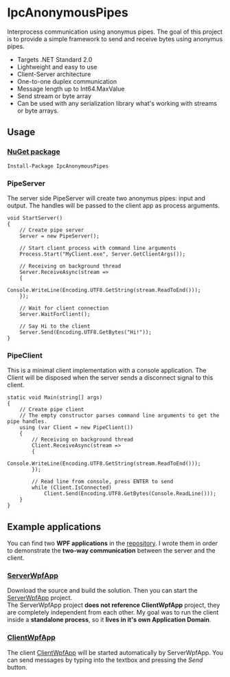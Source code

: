 # IpcAnonymousPipes
Interprocess communication using anonymus pipes. 
The goal of this project is to provide a simple framework to send and receive bytes using anonymus pipes.   

- Targets .NET Standard 2.0
- Lightweight and easy to use
- Client-Server architecture
- One-to-one duplex communication
- Message length up to Int64.MaxValue
- Send stream or byte array
- Can be used with any serialization library what's working with streams or byte arrays.

## Usage

### [NuGet package](https://www.nuget.org/packages/IpcAnonymousPipes/)
```
Install-Package IpcAnonymousPipes
```

### PipeServer

The server side PipeServer will create two anonymus pipes: input and output. The handles will be passed to the client app as process arguments.  

```
void StartServer()
{
    // Create pipe server
    Server = new PipeServer();
    
    // Start client process with command line arguments
    Process.Start("MyClient.exe", Server.GetClientArgs());
    
    // Receiving on background thread
    Server.ReceiveAsync(stream =>
    {
        Console.WriteLine(Encoding.UTF8.GetString(stream.ReadToEnd()));
    });
    
    // Wait for client connection
    Server.WaitForClient();
    
    // Say Hi to the client
    Server.Send(Encoding.UTF8.GetBytes("Hi!"));
}
```

### PipeClient

This is a minimal client implementation with a console application.
The Client will be disposed when the server sends a disconnect signal to this client.

```
static void Main(string[] args)
{
    // Create pipe client
    // The empty constructor parses command line arguments to get the pipe handles.
    using (var Client = new PipeClient())
    {
        // Receiving on background thread
        Client.ReceiveAsync(stream =>
        {
            Console.WriteLine(Encoding.UTF8.GetString(stream.ReadToEnd()));
        });

        // Read line from console, press ENTER to send
        while (Client.IsConnected)
            Client.Send(Encoding.UTF8.GetBytes(Console.ReadLine()));
    }
}
```

## Example applications

You can find two **WPF applications** in the [repository](https://github.com/geloczigeri/ipc-anonymouspipes). 
I wrote them in order to demonstrate the **two-way communication** between the server and the client.  

### [ServerWpfApp](https://github.com/geloczigeri/ipc-anonymouspipes/tree/main/Examples/ServerWpfApp)

Download the source and build the solution. Then you can start the 
[ServerWpfApp](https://github.com/geloczigeri/ipc-anonymouspipes/tree/main/Examples/ServerWpfApp)
project.  
The ServerWpfApp project **does not reference ClientWpfApp** project, they are completely independent from each other.
My goal was to run the client inside a **standalone process**, so it **lives in it's own Application Domain**. 

### [ClientWpfApp](https://github.com/geloczigeri/ipc-anonymouspipes/tree/main/Examples/ClientWpfApp)

The client
[ClientWpfApp](https://github.com/geloczigeri/ipc-anonymouspipes/tree/main/Examples/ClientWpfApp)
will be started automatically by ServerWpfApp. 
You can send messages by typing into the textbox and pressing the *Send* button.

